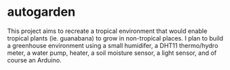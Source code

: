# autogarden

This project aims to recreate a tropical environment that would enable tropical plants (ie. guanabana) to grow in non-tropical places. I plan to build a greenhouse environment using a small humidifer, a DHT11 thermo/hydro meter, a water pump, heater, a soil moisture sensor, a light sensor, and of course an Arduino.
